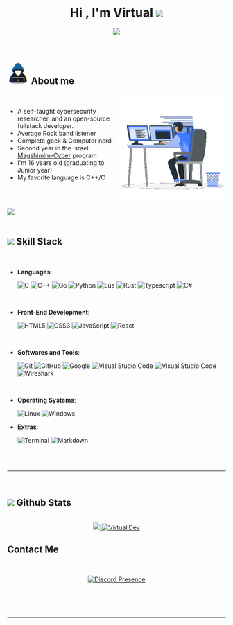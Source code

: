
<h1 align="center"><b>Hi , I'm Virtual </b><img src="https://media.giphy.com/media/hvRJCLFzcasrR4ia7z/giphy.gif" width="35"></h1>

<p align="center">
  <a href="https://github.com/DenverCoder1/readme-typing-svg"><img src="https://readme-typing-svg.herokuapp.com?font=Time+New+Roman&color=cyan&size=25&center=true&vCenter=true&width=600&height=100&lines=Hi+There++&hearts;++;"></a>
</p>

<br>



	
## <picture><img src = "https://github.com/0xAbdulKhalid/0xAbdulKhalid/raw/main/assets/mdImages/about_me.gif" width = 50px></picture> **About me**

<picture> <img align="right" src="https://github.com/0xAbdulKhalid/0xAbdulKhalid/raw/main/assets/mdImages/Right_Side.gif" width = 250px></picture>

<br>

- A self-taught cybersecurity researcher, and an open-source fullstack developer.
- Average Rock band listener
- Complete geek & Computer nerd 
- Second year in the israeli <a href="https://www.magshimim.cyber.org.il/">Magshimim-Cyber</a> program
- I'm 16 years old (graduating to Junior year)
- My favorite language is C++/C

<br><br>

<img src="https://user-images.githubusercontent.com/73097560/115834477-dbab4500-a447-11eb-908a-139a6edaec5c.gif"><br><br>

## <img src="https://media2.giphy.com/media/QssGEmpkyEOhBCb7e1/giphy.gif?cid=ecf05e47a0n3gi1bfqntqmob8g9aid1oyj2wr3ds3mg700bl&rid=giphy.gif" width ="25"><b> Skill Stack</b>
<br>

<p align="center">

- **Languages**:
	
    ![C](https://img.shields.io/badge/C%20-%232370ED.svg?style=for-the-badge&logo=c&logoColor=white)
    ![C++](https://img.shields.io/badge/C++%20-%2300599C.svg?style=for-the-badge&logo=c%2B%2B&logoColor=white)
    ![Go](https://img.shields.io/badge/Go%20-%2300BFFF.svg?style=for-the-badge&logo=go&logoColor=white)
    ![Python](https://img.shields.io/badge/Python%20-%2314354C.svg?style=for-the-badge&logo=python&logoColor=white)
    ![Lua](https://img.shields.io/badge/Lua%20-%230000CD.svg?style=for-the-badge&logo=lua&logoColor=white)
    ![Rust](https://img.shields.io/badge/Rust%20-%23A52A2A.svg?style=for-the-badge&logo=rust&logoColor=white)
    ![Typescript](https://img.shields.io/badge/Typescript-%2300599C.svg?style=for-the-badge&logo=typescript&logoColor=white)
    ![C#](https://img.shields.io/badge/C%23-%2339AF0D.svg?style=for-the-badge&logo=csharp&logoColor=white)
	
<br>   
    
- **Front-End Development**:
	
   ![HTML5](https://img.shields.io/badge/HTML5%20-%23E34F26.svg?style=for-the-badge&logo=html5&logoColor=white)
   ![CSS3](https://img.shields.io/badge/CSS-%231572B6.svg?style=for-the-badge&logo=css3&logoColor=white)
   ![JavaScript](https://img.shields.io/badge/JavaScript%20-%23F7DF1E.svg?style=for-the-badge&logo=javascript&logoColor=white)
   ![React](https://img.shields.io/badge/-ReactJs-61DAFB?logo=react&logoColor=white&style=for-the-badge)
	
<br>
	
- **Softwares and Tools**:
	
    ![Git](https://img.shields.io/badge/git-%23F05033.svg?style=for-the-badge&logo=git&logoColor=white)
    ![GitHub](https://img.shields.io/badge/github-%23121011.svg?style=for-the-badge&logo=github&logoColor=white)
    ![Google](https://img.shields.io/badge/google-%234285F4.svg?style=for-the-badge&logo=google&logoColor=white)
    ![Visual Studio Code](https://img.shields.io/badge/Visual%20Studio%20Code-0078d7.svg?style=for-the-badge&logo=visual-studio-code&logoColor=white)
    ![Visual Studio Code](https://img.shields.io/badge/Visual%20Studio-561EA0.svg?style=for-the-badge&logo=visual-studio&logoColor=white)
    ![Wireshark](https://img.shields.io/badge/Wireshark-3395FF?style=for-the-badge&logo=wireshark&logoColor=white)
	
<br>

- **Operating Systems**:
	
    ![Linux](https://img.shields.io/badge/Linux-FCC624?style=for-the-badge&logo=linux&logoColor=white) 
    ![Windows](https://img.shields.io/badge/Windows-00A7FF?style=for-the-badge&logo=windows&logoColor=white) 

- **Extras**:
	
    ![Terminal](https://img.shields.io/badge/Terminal-%23054020?style=for-the-badge&logo=gnu-bash&logoColor=white)
    ![Markdown](https://img.shields.io/badge/markdown-%23000000.svg?style=for-the-badge&logo=markdown&logoColor=white)   
	
</p>

<br>
<br>

-----

<br>


## <img src="https://media.giphy.com/media/iY8CRBdQXODJSCERIr/giphy.gif" width="35"><b> Github Stats </b>
<br>

<div align="center">

<a href="https://github.com/VirtuallDev/">
  <img src="https://github-readme-stats.vercel.app/api?username=VirtuallDev&include_all_commits=true&count_private=true&show_icons=true&line_height=20&title_color=7A7ADB&icon_color=2234AE&text_color=D3D3D3&bg_color=0,000000,130F40" width="450"/>
  <img src="https://github-readme-stats.vercel.app/api/top-langs?username=VirtuallDev&show_icons=true&locale=en&layout=compact&line_height=20&title_color=7A7ADB&icon_color=2234AE&text_color=D3D3D3&bg_color=0,000000,130F40" width="375"  alt="VirtuallDev"/>

</a>
</div>

## <b> Contact Me </b>
<br>

<div align="center">

[![Discord Presence](https://lanyard.cnrad.dev/api/907644492419571752)](https://discord.com/users/907644492419571752)
	
</div>

<br>
<br>
<br>

-----

